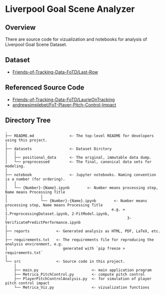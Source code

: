 # Liverpool Goal Scene Analyzer
## Overview
There are source code for vizualization and notebooks for analysis of Liverpool Goal Scene Dataset.

## Dataset
* [Friends-of-Tracking-Data-FoTD/Last-Row](https://github.com/Friends-of-Tracking-Data-FoTD/Last-Row)

## Referenced Source Code
* [Friends-of-Tracking-Data-FoTD/LaurieOnTracking](https://github.com/Friends-of-Tracking-Data-FoTD/LaurieOnTracking)
* [andrewsimplebet/FoT-Player-Pitch-Control-Impact](https://github.com/andrewsimplebet/FoT-Player-Pitch-Control-Impact)

## Directory Tree

    .
    ├── README.md                <- The top-level README for developers using this project.
    │
    ├── datasets                 <- Dataset Dirctory
    │   │
    │   ├── positional_data      <- The original, immutable data dump.
    │   └── preprocessed         <- The final, canonical data sets for modeling.
    │
    ├── notebook                 <- Jupyter notebooks. Naming convention is a number (for ordering).
    │   │
    │   └── {Number}-{Name}.ipynb        <- Number means processing step, Name means Processing Title 
    │               |
    │               └── {Number}-{Name}.ipynb        <- Number means processing step, Name means Processing Title 
    │                                               e.g. = 1.PreprocessingDataset.ipynb, 2-FitModel.ipynb, 
    │                                                      3-VerificatePredictPerformance.ipynb
    │
    ├── reports            <- Generated analysis as HTML, PDF, LaTeX, etc.
    │
    ├── requirements.txt   <- The requirements file for reproducing the analysis environment, e.g.
    │                         generated with `pip freeze > requirements.txt`
    │
    └── src                <- Source code in this project.
        │
        ├── main.py                        <- main application program
        ├── Metrica_PitchControl.py        <- compute pitch control
        ├── PlayerPitchControlAnalysis.py  <- for simulation of player pitch control impact
        └── Metrica_Viz.py                 <- vizualization functions